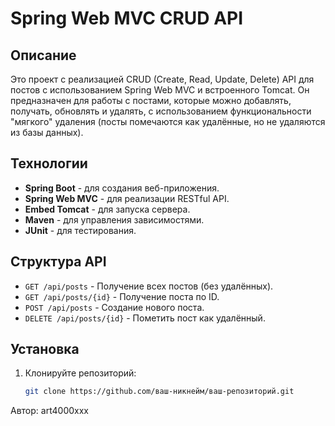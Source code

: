 # Spring Web MVC CRUD API

## Описание
Это проект с реализацией CRUD (Create, Read, Update, Delete) API для постов с использованием Spring Web MVC и встроенного Tomcat. Он предназначен для работы с постами, которые можно добавлять, получать, обновлять и удалять, с использованием функциональности "мягкого" удаления (посты помечаются как удалённые, но не удаляются из базы данных).

## Технологии
- **Spring Boot** - для создания веб-приложения.
- **Spring Web MVC** - для реализации RESTful API.
- **Embed Tomcat** - для запуска сервера.
- **Maven** - для управления зависимостями.
- **JUnit** - для тестирования.

## Структура API

- `GET /api/posts` - Получение всех постов (без удалённых).
- `GET /api/posts/{id}` - Получение поста по ID.
- `POST /api/posts` - Создание нового поста.
- `DELETE /api/posts/{id}` - Пометить пост как удалённый.

## Установка

1. Клонируйте репозиторий:

   ```bash
   git clone https://github.com/ваш-никнейм/ваш-репозиторий.git

Автор: art4000xxx
